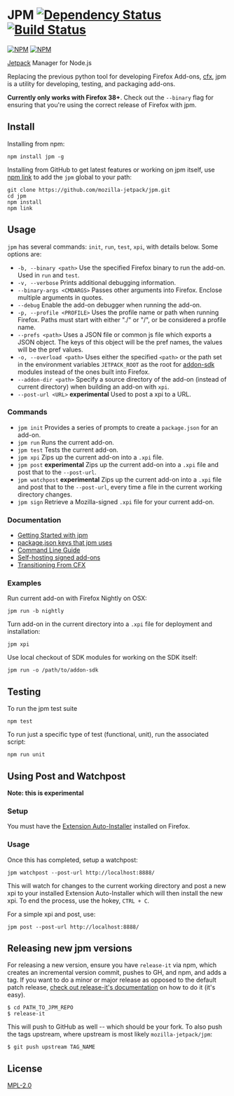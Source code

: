 JPM [![Dependency Status](https://david-dm.org/mozilla-jetpack/jpm.png)](https://david-dm.org/mozilla-jetpack/jpm) [![Build Status](https://travis-ci.org/mozilla-jetpack/jpm.png)](https://travis-ci.org/mozilla-jetpack/jpm)
===

[![NPM](https://nodei.co/npm/jpm.png?stars&downloads)](https://nodei.co/npm/jpm/)
[![NPM](https://nodei.co/npm-dl/jpm.png)](https://nodei.co/npm/jpm)

[Jetpack](https://wiki.mozilla.org/Jetpack) Manager for Node.js

Replacing the previous python tool for developing Firefox Add-ons, [cfx](https://developer.mozilla.org/en-US/Add-ons/SDK/Tools/cfx), jpm is a utility for developing, testing, and packaging add-ons.

**Currently only works with Firefox 38+**. Check out the `--binary` flag for ensuring that you're using the correct release of Firefox with jpm.

## Install

Installing from npm:

```
npm install jpm -g
```

Installing from GitHub to get latest features or working on jpm itself, use [npm link](https://www.npmjs.org/doc/cli/npm-link.html) to add the `jpm` global to your path:

```
git clone https://github.com/mozilla-jetpack/jpm.git
cd jpm
npm install
npm link
```

## Usage

`jpm` has several commands: `init`, `run`, `test`, `xpi`, with details below. Some options are:

* `-b, --binary <path>` Use the specified Firefox binary to run the add-on. Used in `run` and `test`.
* `-v, --verbose` Prints additional debugging information.
* `--binary-args <CMDARGS>` Passes other arguments into Firefox. Enclose multiple arguments in quotes.
* `--debug` Enable the add-on debugger when running the add-on.
* `-p, --profile <PROFILE>` Uses the profile name or path when running Firefox. Paths must start with either "./" or "/", or be considered a profile name.
* `--prefs <path>` Uses a JSON file or common js file which exports a JSON object.  The keys of this object will be the pref names, the values will be the pref values.
* `-o, --overload <path>` Uses either the specified `<path>` or the path set in the environment variables `JETPACK_ROOT` as the root for [addon-sdk](https://github.com/mozilla/addon-sdk) modules instead of the ones built into Firefox.
* `--addon-dir <path>` Specify a source directory of the add-on (instead of current directory) when building an add-on with `xpi`.
* `--post-url <URL>` **experimental** Used to post a xpi to a URL.

### Commands

* `jpm init` Provides a series of prompts to create a `package.json` for an add-on.
* `jpm run` Runs the current add-on.
* `jpm test` Tests the current add-on.
* `jpm xpi` Zips up the current add-on into a `.xpi` file.
* `jpm post` **experimental** Zips up the current add-on into a `.xpi` file and post that to the `--post-url`.
* `jpm watchpost` **experimental** Zips up the current add-on into a `.xpi` file and post that to the `--post-url`,
  every time a file in the current working directory changes.
* `jpm sign` Retrieve a Mozilla-signed `.xpi` file for your current add-on.


### Documentation

* [Getting Started with jpm](https://developer.mozilla.org/en-US/Add-ons/SDK/Tutorials/Getting_Started_%28jpm%29)
* [package.json keys that jpm uses](https://developer.mozilla.org/en-US/Add-ons/SDK/Tools/package_json#Key_reference)
* [Command Line Guide](https://developer.mozilla.org/en-US/Add-ons/SDK/Tools/jpm)
* [Self-hosting signed add-ons](https://developer.mozilla.org/en-US/Add-ons/SDK/Tools/jpm#Supporting_updates_for_self-hosted_add-ons)
* [Transitioning From CFX](https://developer.mozilla.org/en-US/Add-ons/SDK/Tools/cfx_to_jpm)

### Examples

Run current add-on with Firefox Nightly on OSX:

    jpm run -b nightly

Turn add-on in the current directory into a `.xpi` file for deployment and installation:

    jpm xpi

Use local checkout of SDK modules for working on the SDK itself:

    jpm run -o /path/to/addon-sdk


## Testing

To run the jpm test suite

    npm test

To run just a specific type of test (functional, unit), run the associated script:

    npm run unit

## Using Post and Watchpost

**Note: this is experimental**

### Setup

You must have the [Extension Auto-Installer](https://addons.mozilla.org/en-US/firefox/addon/autoinstaller/)
installed on Firefox.

### Usage

Once this has completed, setup a watchpost:

    jpm watchpost --post-url http://localhost:8888/

This will watch for changes to the current working directory and post a new xpi to your installed
Extension Auto-Installer which will then install the new xpi.  To end the process, use the hokey, `CTRL + C`.

For a simple xpi and post, use:

    jpm post --post-url http://localhost:8888/

## Releasing new jpm versions

For releasing a new version, ensure you have `release-it` via npm, which creates an incremental version commit, pushes to GH, and npm, and adds a tag. If you want to do a minor or major release as opposed to the default patch release, [check out release-it's documentation](https://github.com/webpro/release-it#usage-examples) on how to do it (it's easy).

```
$ cd PATH_TO_JPM_REPO
$ release-it
```

This will push to GitHub as well -- which should be your fork. To also push the tags upstream, where upstream is most likely `mozilla-jetpack/jpm`:

```
$ git push upstream TAG_NAME
```

## License

[MPL-2.0](https://mozilla.org/MPL/2.0/)
